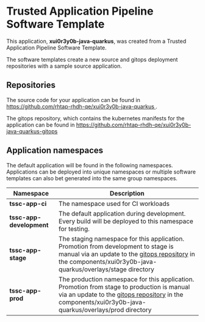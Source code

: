 # Trusted Application Pipeline Software Template

This application, **xui0r3y0b-java-quarkus**, was created from a Trusted Application Pipeline Software Template.

The software templates create a new source and gitops deployment repositories with a sample source application. 

## Repositories

The source code for your application can be found in [https://github.com/rhtap-rhdh-qe/xui0r3y0b-java-quarkus ](https://github.com/rhtap-rhdh-qe/xui0r3y0b-java-quarkus ).
 
The gitops repository, which contains the kubernetes manifests for the application can be found in 
[https://github.com/rhtap-rhdh-qe/xui0r3y0b-java-quarkus-gitops ](https://github.com/rhtap-rhdh-qe/xui0r3y0b-java-quarkus-gitops ) 

## Application namespaces 

The default application will be found in the following namespaces. Applications can be deployed into unique namespaces or multiple software templates can also bet generated into the same group namespaces.  

|  Namespace   |  Description   |  
| -------- | -------- |
| **tssc-app-ci** | The namespace used for CI workloads |
| **tssc-app-development** | The default application during development. Every build will be deployed to this namespace for testing. |
| **tssc-app-stage** | The staging namespace for this application. Promotion from development to stage is manual via an update to the [gitops repository](https://github.com/rhtap-rhdh-qe/xui0r3y0b-java-quarkus-gitops ) in the components/xui0r3y0b-java-quarkus/overlays/stage directory |
| **tssc-app-prod** | The production namespace for this application. Promotion from stage to production is manual via an update to the [gitops repository](https://github.com/rhtap-rhdh-qe/xui0r3y0b-java-quarkus-gitops ) in the components/xui0r3y0b-java-quarkus/overlays/prod directory |